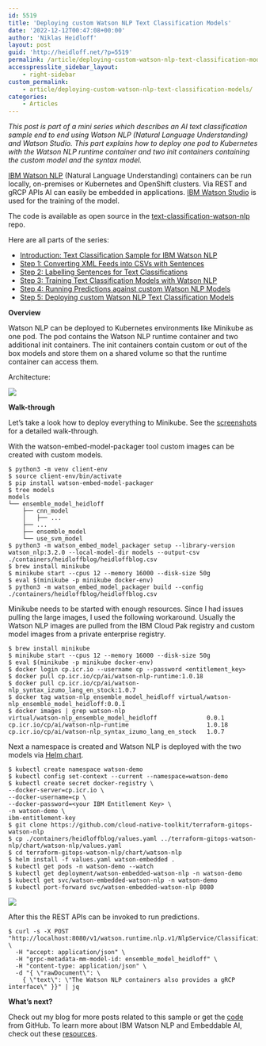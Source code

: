 ```yaml
---
id: 5519
title: 'Deploying custom Watson NLP Text Classification Models'
date: '2022-12-12T00:47:08+00:00'
author: 'Niklas Heidloff'
layout: post
guid: 'http://heidloff.net/?p=5519'
permalink: /article/deploying-custom-watson-nlp-text-classification-models/
accesspresslite_sidebar_layout:
    - right-sidebar
custom_permalink:
    - article/deploying-custom-watson-nlp-text-classification-models/
categories:
    - Articles
---
```


*This post is part of a mini series which describes an AI text classification sample end to end using Watson NLP (Natural Language Understanding) and Watson Studio. This part explains how to deploy one pod to Kubernetes with the Watson NLP runtime container and two init containers containing the custom model and the syntax model.*

[IBM Watson NLP](https://www.ibm.com/products/ibm-watson-natural-language-processing) (Natural Language Understanding) containers can be run locally, on-premises or Kubernetes and OpenShift clusters. Via REST and gRCP APIs AI can easily be embedded in applications. [IBM Watson Studio](https://www.ibm.com/cloud/watson-studio) is used for the training of the model.

The code is available as open source in the [text-classification-watson-nlp](https://github.com/nheidloff/text-classification-watson-nlp) repo.

Here are all parts of the series:

- [Introduction: Text Classification Sample for IBM Watson NLP](http://heidloff.net/article/text-classification-sample-for-ibm-watson-nlp/)
- [Step 1: Converting XML Feeds into CSVs with Sentences](http://heidloff.net/article/converting-xml-feeds-into-csvs-with-sentences/)
- [Step 2: Labelling Sentences for Text Classifications](http://heidloff.net/article/labelling-sentences-for-text-classifications/)
- [Step 3: Training Text Classification Models with Watson NLP](http://heidloff.net/article/training-text-classification-models-with-watson-nlp/)
- [Step 4: Running Predictions against custom Watson NLP Models](http://heidloff.net/article/running-predictions-against-custom-watson-nlp-models/)
- [Step 5: Deploying custom Watson NLP Text Classification Models](http://heidloff.net/article/deploying-custom-watson-nlp-text-classification-models)

**Overview**

Watson NLP can be deployed to Kubernetes environments like Minikube as one pod. The pod contains the Watson NLP runtime container and two additional init containers. The init containers contain custom or out of the box models and store them on a shared volume so that the runtime container can access them.

Architecture:

![](../../wp-content/uploads/2022/11/step5.jpeg)

**Walk-through**

Let’s take a look how to deploy everything to Minikube. See the [screenshots](https://github.com/nheidloff/text-classification-watson-nlp/blob/main/documentation/step5) for a detailed walk-through.

With the watson-embed-model-packager tool custom images can be created with custom models.

```
$ python3 -m venv client-env
$ source client-env/bin/activate
$ pip install watson-embed-model-packager
$ tree models
models
└── ensemble_model_heidloff
    ├── cnn_model
    │   ├── ...
    ├── ...
    ├── ensemble_model
    └── use_svm_model
$ python3 -m watson_embed_model_packager setup --library-version watson_nlp:3.2.0 --local-model-dir models --output-csv ./containers/heidloffblog/heidloffblog.csv
$ brew install minikube 
$ minikube start --cpus 12 --memory 16000 --disk-size 50g
$ eval $(minikube -p minikube docker-env)
$ python3 -m watson_embed_model_packager build --config ./containers/heidloffblog/heidloffblog.csv
```

Minikube needs to be started with enough resources. Since I had issues pulling the large images, I used the following workaround. Usually the Watson NLP images are pulled from the IBM Cloud Pak registry and custom model images from a private enterprise registry.

```
$ brew install minikube 
$ minikube start --cpus 12 --memory 16000 --disk-size 50g
$ eval $(minikube -p minikube docker-env)
$ docker login cp.icr.io --username cp --password <entitlement_key> 
$ docker pull cp.icr.io/cp/ai/watson-nlp-runtime:1.0.18
$ docker pull cp.icr.io/cp/ai/watson-nlp_syntax_izumo_lang_en_stock:1.0.7
$ docker tag watson-nlp_ensemble_model_heidloff virtual/watson-nlp_ensemble_model_heidloff:0.0.1
$ docker images | grep watson-nlp
virtual/watson-nlp_ensemble_model_heidloff              0.0.1     
cp.icr.io/cp/ai/watson-nlp-runtime                      1.0.18    
cp.icr.io/cp/ai/watson-nlp_syntax_izumo_lang_en_stock   1.0.7   
```

Next a namespace is created and Watson NLP is deployed with the two models via [Helm chart](https://github.com/cloud-native-toolkit/terraform-gitops-watson-nlp/tree/main/chart/watson-nlp).

```
$ kubectl create namespace watson-demo
$ kubectl config set-context --current --namespace=watson-demo
$ kubectl create secret docker-registry \
--docker-server=cp.icr.io \
--docker-username=cp \
--docker-password=<your IBM Entitlement Key> \
-n watson-demo \
ibm-entitlement-key
$ git clone https://github.com/cloud-native-toolkit/terraform-gitops-watson-nlp
$ cp ./containers/heidloffblog/values.yaml ../terraform-gitops-watson-nlp/chart/watson-nlp/values.yaml
$ cd terraform-gitops-watson-nlp/chart/watson-nlp
$ helm install -f values.yaml watson-embedded .
$ kubectl get pods -n watson-demo --watch
$ kubectl get deployment/watson-embedded-watson-nlp -n watson-demo
$ kubectl get svc/watson-embedded-watson-nlp -n watson-demo
$ kubectl port-forward svc/watson-embedded-watson-nlp 8080
```

![](../../wp-content/uploads/2022/11/minikube01.png)

After this the REST APIs can be invoked to run predictions.

```
$ curl -s -X POST "http://localhost:8080/v1/watson.runtime.nlp.v1/NlpService/ClassificationPredict" \
  -H "accept: application/json" \
  -H "grpc-metadata-mm-model-id: ensemble_model_heidloff" \
  -H "content-type: application/json" \
  -d "{ \"rawDocument\": \
    { \"text\": \"The Watson NLP containers also provides a gRCP interface\" }}" | jq
```

**What’s next?**

Check out my blog for more posts related to this sample or get the [code](https://github.com/nheidloff/text-classification-watson-nlp) from GitHub. To learn more about IBM Watson NLP and Embeddable AI, check out these [resources](http://heidloff.net/article/the-ultimate-guide-to-ibm-watson-libraries/).